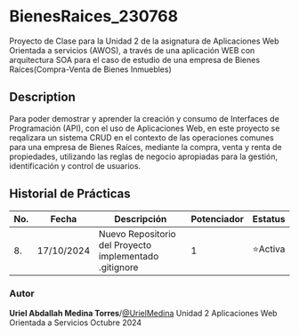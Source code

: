 # BienesRaices_230768
Proyecto de Clase para la Unidad 2 de la asignatura de Aplicaciones Web Orientada a servicios (AWOS), a través de una aplicación WEB  con arquitectura SOA para el caso de estudio de una empresa de Bienes Raíces(Compra-Venta de Bienes Inmuebles)

## Description
Para poder demostrar y aprender la creación y consumo de Interfaces de Programación (API), con el uso de Aplicaciones Web, en este proyecto se reqalizara un sistema CRUD en el contexto de las operaciones comunes para una empresa de Bienes Raíces, mediante la compra, venta y renta de propiedades, utilizando las reglas de negocio apropiadas para la gestión, identificación y control de usuarios.

## Historial de Prácticas
|No.|Fecha|Descripción|Potenciador|Estatus|
|--|--|--|--|--|
|8.|17/10/2024|Nuevo Repositorio del Proyecto implementado .gitignore|1|⭐Activa|

### Autor
**Uriel Abdallah Medina Torres**/[@UrielMedina](https://github.com/UrielMedina0302)
Unidad 2
Aplicaciones Web Orientada a Servicios
Octubre 2024
